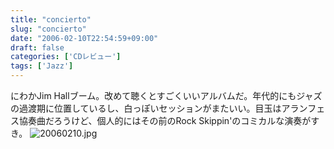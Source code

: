 ```yaml
---
title: "concierto"
slug: "concierto"
date: "2006-02-10T22:54:59+09:00"
draft: false
categories: ['CDレビュー']
tags: ['Jazz']
---
```


にわかJim Hallブーム。改めて聴くとすごくいいアルバムだ。年代的にもジャズの過渡期に位置しているし、白っぽいセッションがまたいい。目玉はアランフェス協奏曲だろうけど、個人的にはその前のRock Skippin'のコミカルな演奏がすき。 ![20060210.jpg](/wp-content/archives/20060210.jpg)